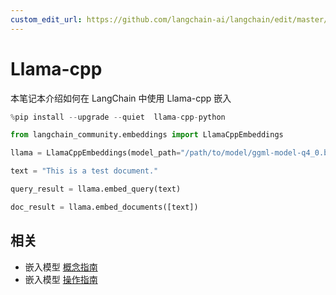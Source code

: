 ```yaml
---
custom_edit_url: https://github.com/langchain-ai/langchain/edit/master/docs/docs/integrations/text_embedding/llamacpp.ipynb
---
```


# Llama-cpp

本笔记本介绍如何在 LangChain 中使用 Llama-cpp 嵌入


```python
%pip install --upgrade --quiet  llama-cpp-python
```


```python
from langchain_community.embeddings import LlamaCppEmbeddings
```


```python
llama = LlamaCppEmbeddings(model_path="/path/to/model/ggml-model-q4_0.bin")
```


```python
text = "This is a test document."
```


```python
query_result = llama.embed_query(text)
```


```python
doc_result = llama.embed_documents([text])
```

## 相关

- 嵌入模型 [概念指南](/docs/concepts/#embedding-models)
- 嵌入模型 [操作指南](/docs/how_to/#embedding-models)
